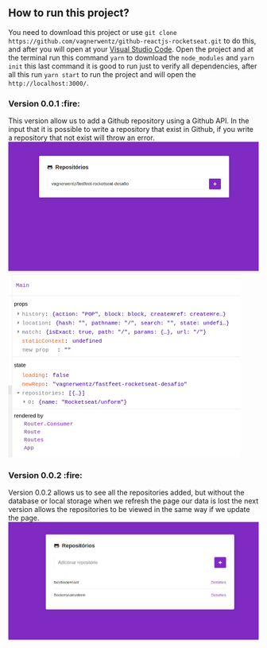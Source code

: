 <h2> How to run this project? </h2>

You need to download this project or use ```git clone https://github.com/vagnerwentz/github-reactjs-rocketseat.git``` to do this, and after you will open at your [Visual Studio Code](https://code.visualstudio.com/).
Open the project and at the terminal run this command ```yarn```  to download the ```node_modules```
and ```yarn init``` this last command it is good to run just to verify all dependencies, after all this
run ```yarn start``` to run the project and will open the ```http://localhost:3000/```.

<p>
  <h3> Version 0.0.1 :fire: </h3>
</p>

This version allow us to add a Github repository using a Github API. In the input that it is possible to
write a repository that exist in Github, if you write a repository that not exist will throw an error.
<img src="https://github.com/vagnerwentz/github-reactjs-rocketseat/blob/master/.github/layout-github-01.png">
<img src="https://github.com/vagnerwentz/github-reactjs-rocketseat/blob/master/.github/layout-terminal-browser-01.png">

<p>
  <h3> Version 0.0.2 :fire: </h3>
</p>
Version 0.0.2 allows us to see all the repositories added, but without the database or local storage when we refresh the page our data is lost the next version allows the repositories to be viewed in the same way if we update the page.

<img src="https://github.com/vagnerwentz/github-reactjs-rocketseat/blob/master/.github/github-layout-repositoires-styles-01.png">
